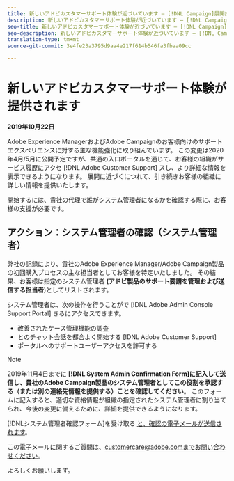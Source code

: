 ```yaml
---
title: 新しいアドビカスタマーサポート体験が近づいています — [!DNL Campaign]展開担当者
description: 新しいアドビカスタマーサポート体験が近づいています — [!DNL Campaign]展開担当者
seo-title: 新しいアドビカスタマーサポート体験が近づいています — [!DNL Campaign]展開担当者
seo-description: 新しいアドビカスタマーサポート体験が近づいています — [!DNL Campaign]展開担当者
translation-type: tm+mt
source-git-commit: 3e4fe23a3795d9aa4e217f614b546fa3fbaa09cc

---
```



# 新しいアドビカスタマーサポート体験が提供されます

**2019年10月22日**

Adobe Experience ManagerおよびAdobe Campaignのお客様向けのサポートエクスペリエンスに対する主な機能強化に取り組んでいます。 この変更は2020年4月/5月に公開予定ですが、共通の入口ポータルを通じて、お客様の組織がサービス履歴にアクセ [!DNL Adobe Customer Support] スし、より詳細な情報を表示できるようになります。 展開に近づくにつれて、引き続きお客様の組織に詳しい情報を提供いたします。

開始するには、貴社の代理で誰がシステム管理者になるかを確認する際に、お客様の支援が必要です。

## アクション：システム管理者の確認（システム管理者）

弊社の記録により、貴社のAdobe Experience Manager/Adobe Campaign製品の初回購入プロセスの主な担当者としてお客様を特定いたしました。 その結果、お客様は指定のシステム管理者 **(アドビ製品のサポート要請を管理および送信する担当者**)としてリストされます。

システム管理者は、次の操作を行うことがで [!DNL Adobe Admin Console Support Portal] きるにアクセスできます。

* 改善されたケース管理機能の調査
* とのチャット会話を都合よく開始する [!DNL Adobe Customer Support]
* ポータルへのサポートユーザーアクセスを許可する

>[!NOTE]
>2019年11月4日までに **[!DNL System Admin Confirmation Form]に記入して送信し、貴社のAdobe Campaign製品のシステム管理者としてこの役割を承認する（または別の連絡先情報を提供する）ことを確認してください[](https://adobe.allegiancetech.com/cgi-bin/qwebcorporate.dll?idx=N5M8RY)**。
>このフォームに記入すると、適切な資格情報が組織の指定されたシステム管理者に割り当てられ、今後の変更に備えるために、詳細を提供できるようになります。

[!DNLシステム管理者確認フォーム]を受け取る [と、確認の電子メールが送信されます](https://adobe.allegiancetech.com/cgi-bin/qwebcorporate.dll?idx=N5M8RY)。

この電子メールに関するご質問は、customercare@adobe.comまでお問い合わせください。

よろしくお願いします。
